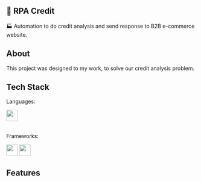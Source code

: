## 🤖 RPA Credit

🏭 Automation to do credit analysis and send response to B2B e-commerce website.

## About

This project was designed to my work, to solve our credit analysis problem.

## Tech Stack

Languages:
<div>
    <img width="30px" src="https://cdn.jsdelivr.net/gh/devicons/devicon@latest/icons/python/python-original.svg" />
</div>

<br>

Frameworks:
<div>
    <img width="30px" src="https://cdn.jsdelivr.net/gh/devicons/devicon@latest/icons/selenium/selenium-original.svg" />
    <img width="30px" src="https://github.com/augvic/rpa-credit/blob/main/app/images/xlwings.jpg?raw=true" />
</div>

## Features
